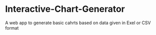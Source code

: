 # Interactive-Chart-Generator
A web app to generate basic cahrts based on data given in Exel or CSV format
